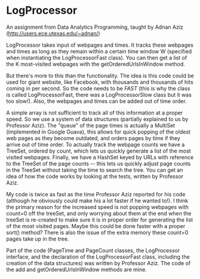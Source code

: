 LogProcessor
===================

An assignment from Data Analytics Programming, taught by Adnan Aziz (http://users.ece.utexas.edu/~adnan/)

LogProcessor takes input of webpages and times. It tracks these webpages and times as long as they remain within a certain time window W (specified when instantiating the LogProcessorFast class). You can then get a list of the K most-visited webpages with the getOrderedUrlsInWindow method.

But there's more to this than the functionality. The idea is this code could be used for giant website, like Facebook, with thousands and thousands of hits coming in per second. So the code needs to be *FAST* (this is why the class is called LogProcessorFast, there was a LogProcessorSlow class but it was too slow!). Also, the webpages and times can be added out of time order.

A simple array is not sufficient to track all of this information at a proper speed. So we use a system of data structures (partially explained to us by Professor Aziz). The "queue" of the page times is actually a MultiSet (implemented in Google Guava), this allows for quick popping of the oldest web pages as they become outdated, and orders pages by time if they arrive out of time order. To actually track the webpage counts we have a TreeSet, ordered by count, which lets us quickly generate a list of the most visited webpages. Finally, we have a HashSet keyed by URLs with reference to the TreeSet of the page counts -- this lets us quickly adjust page counts in the TreeSet without taking the time to search the tree. You can get an idea of how the code works by looking at the tests, written by Professor Aziz. 

My code is twice as fast as the time Professor Aziz reported for his code (although he obviously could make his a lot faster if he wanted to!). I think the primary reason for the increased speed is not popping webpages with count=0 off the treeSet, and only worrying about them at the end when the treeSet is re-created to make sure it is in proper order for generating the list of the most visited pages. Maybe this could be done faster with a proper sort() method? There is also the issue of the extra memory these count=0 pages take up in the tree.

Part of the code (PageTime and PageCount classes, the LogProcessor interface, and the declaration of the LogProcessorFast class, including the creation of the data structures) was written by Professor Aziz. The code of the add and getOrderedUrlsInWindow methods are mine.